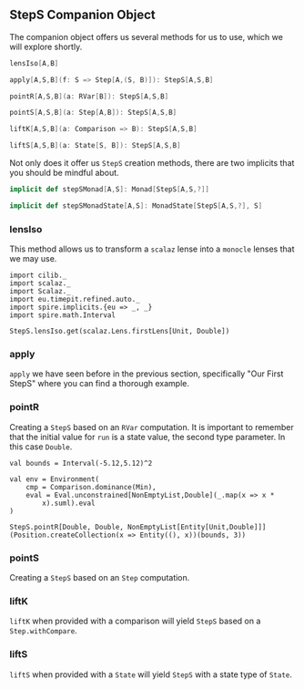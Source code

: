 ## StepS Companion Object

The companion object offers us several methods for us to use, which we
will explore shortly.

```scala
lensIso[A,B]

apply[A,S,B](f: S => Step[A,(S, B)]): StepS[A,S,B]

pointR[A,S,B](a: RVar[B]): StepS[A,S,B]

pointS[A,S,B](a: Step[A,B]): StepS[A,S,B]

liftK[A,S,B](a: Comparison => B): StepS[A,S,B]

liftS[A,S,B](a: State[S, B]): StepS[A,S,B]
```

Not only does it offer us `StepS` creation methods, there are two
implicits that you should be mindful about.

```scala
implicit def stepSMonad[A,S]: Monad[StepS[A,S,?]]

implicit def stepSMonadState[A,S]: MonadState[StepS[A,S,?], S]
```

### lensIso

This method allows us to transform a `scalaz` lense into a `monocle`
lenses that we may use.

```tut:book:invisible
import cilib._
import scalaz._
import Scalaz._
import eu.timepit.refined.auto._
import spire.implicits.{eu => _, _}
import spire.math.Interval
```
```tut:book
StepS.lensIso.get(scalaz.Lens.firstLens[Unit, Double])
```

### apply

`apply` we have seen before in the previous section, specifically "Our
First StepS" where you can find a thorough example.

### pointR

Creating a `StepS` based on an `RVar` computation. It is important to
remember that the initial value for `run` is a state value, the second
type parameter. In this case `Double`.

```tut:book:invisible
val bounds = Interval(-5.12,5.12)^2

val env = Environment(
    cmp = Comparison.dominance(Min),
    eval = Eval.unconstrained[NonEmptyList,Double](_.map(x => x *
        x).suml).eval
)
```
```tut:book
StepS.pointR[Double, Double, NonEmptyList[Entity[Unit,Double]]](Position.createCollection(x => Entity((), x))(bounds, 3))
```

### pointS

Creating a `StepS` based on an `Step` computation.

### liftK

`liftK` when provided with a comparison will yield `StepS` based on a
`Step.withCompare`.

### liftS

`liftS` when provided with a `State` will yield `StepS` with a state
type of `State`.
